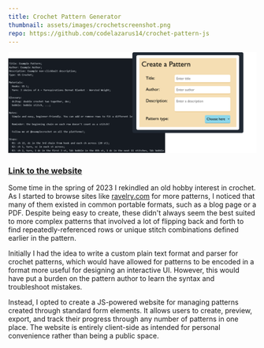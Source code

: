 ```yaml
---
title: Crochet Pattern Generator
thumbnail: assets/images/crochetscreenshot.png
repo: https://github.com/codelazarus14/crochet-pattern-js
---
```

![A screenshot of the Crochet Pattern Generator home page](../assets/images/crochet1.png)

### [Link to the website](https://codelazarus14.github.io/crochet-pattern-js/)

Some time in the spring of 2023 I rekindled an old hobby interest in crochet. As I started to browse sites like [ravelry.com](https://www.ravelry.com/) for more patterns, I noticed that many of them existed in common portable formats, such as a blog page or a PDF. Despite being easy to create, these didn't always seem the best suited to more complex patterns that involved a lot of flipping back and forth to find repeatedly-referenced rows or unique stitch combinations defined earlier in the pattern.

Initially I had the idea to write a custom plain text format and parser for crochet patterns, which would have allowed for patterns to be encoded in a format more useful for designing an interactive UI. However, this would have put a burden on the pattern author to learn the syntax and troubleshoot mistakes.

Instead, I opted to create a JS-powered website for managing patterns created through standard form elements. It allows users to create, preview, export, and track their progress through any number of patterns in one place. The website is entirely client-side as intended for personal convenience rather than being a public space.
